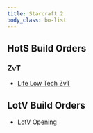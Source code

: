 ```yaml
---
title: Starcraft 2
body_class: bo-list
---
```


## HotS Build Orders

### ZvT

- [ Life Low Tech ZvT ]( life-low-tech-zvt.html )

## LotV Build Orders

- [ LotV Opening ]( lotv-opening.html )
